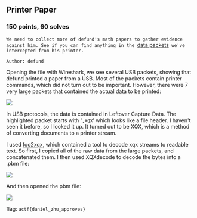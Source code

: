 ## Printer Paper
### 150 points, 60 solves

`We need to collect more of defund's math papers to gather evidence against him. See if you can find anything in the `<a href='https://files.actf.co/1c24f3f479ccb20bb2c0169497a7e59e6e9962b03aa5e25ca4a054cd1f4e114b/printer_paper.pcapng'>data packets</a>` we've intercepted from his printer.`

`Author: defund`

Opening the file with Wireshark, we see several USB packets, showing that defund printed a paper from a USB. Most of the packets contain printer commands, which did not turn out to be important. However, there were 7 very large packets that contained the actual data to be printed:

<IMG SRC='https://cdn.discordapp.com/attachments/532350033241309226/572117456072736769/unknown.png'>

In USB protocols, the data is contained in Leftover Capture Data. The highlighted packet starts with '`,XQX`' which looks like a file header. I haven't seen it before, so I looked it up. It turned out to be XQX, which is a method of converting documents to a printer stream. 

I used <a href='http://foo2xqx.rkkda.com/'>foo2xqx</a>, which contained a tool to decode xqx streams to readable text. So first, I copied all of the raw data from the large packets, and concatenated them. I then used XQXdecode to decode the bytes into a .pbm file:

<IMG SRC='https://cdn.discordapp.com/attachments/532350033241309226/572120386536341624/unknown.png'>

And then opened the pbm file:

<IMG SRC='https://cdn.discordapp.com/attachments/532350033241309226/572120751713419304/unknown.png'>

flag: `actf{daniel_zhu_approves}`
